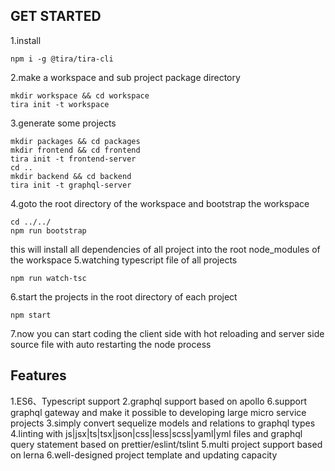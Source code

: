 ## GET STARTED

1.install

```
npm i -g @tira/tira-cli
```

2.make a workspace and sub project package directory

```
mkdir workspace && cd workspace
tira init -t workspace
```

3.generate some projects

```
mkdir packages && cd packages
mkdir frontend && cd frontend
tira init -t frontend-server
cd ..
mkdir backend && cd backend
tira init -t graphql-server
```

4.goto the root directory of the workspace and bootstrap the workspace

```
cd ../../
npm run bootstrap
```

this will install all dependencies of all project into the root node_modules of the workspace
5.watching typescript file of all projects

```
npm run watch-tsc
```

6.start the projects in the root directory of each project

```
npm start
```

7.now you can start coding the client side with hot reloading and server side source file with auto restarting the node process

## Features

1.ES6、Typescript support
2.graphql support based on apollo
6.support graphql gateway and make it possible to developing large micro service projects
3.simply convert sequelize models and relations to graphql types
4.linting with js|jsx|ts|tsx|json|css|less|scss|yaml|yml files and graphql query statement based on prettier/eslint/tslint
5.multi project support based on lerna
6.well-designed project template and updating capacity
